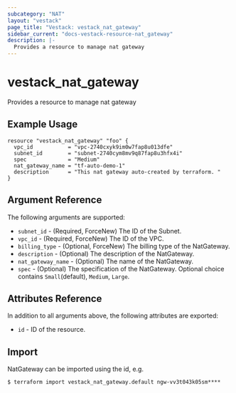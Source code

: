 ```yaml
---
subcategory: "NAT"
layout: "vestack"
page_title: "Vestack: vestack_nat_gateway"
sidebar_current: "docs-vestack-resource-nat_gateway"
description: |-
  Provides a resource to manage nat gateway
---
```

# vestack_nat_gateway
Provides a resource to manage nat gateway
## Example Usage
```hcl
resource "vestack_nat_gateway" "foo" {
  vpc_id           = "vpc-2740cxyk9im0w7fap8u013dfe"
  subnet_id        = "subnet-2740cym8mv9q87fap8u3hfx4i"
  spec             = "Medium"
  nat_gateway_name = "tf-auto-demo-1"
  description      = "This nat gateway auto-created by terraform. "
}
```
## Argument Reference
The following arguments are supported:
* `subnet_id` - (Required, ForceNew) The ID of the Subnet.
* `vpc_id` - (Required, ForceNew) The ID of the VPC.
* `billing_type` - (Optional, ForceNew) The billing type of the NatGateway.
* `description` - (Optional) The description of the NatGateway.
* `nat_gateway_name` - (Optional) The name of the NatGateway.
* `spec` - (Optional) The specification of the NatGateway. Optional choice contains `Small`(default), `Medium`, `Large`.

## Attributes Reference
In addition to all arguments above, the following attributes are exported:
* `id` - ID of the resource.



## Import
NatGateway can be imported using the id, e.g.
```
$ terraform import vestack_nat_gateway.default ngw-vv3t043k05sm****
```

